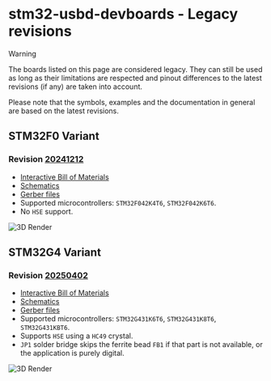 # stm32-usbd-devboards - Legacy revisions

> [!WARNING]
> The boards listed on this page are considered legacy. They can still be used as long as their limitations are respected and pinout differences to the latest revisions (if any) are taken into account.
>
> Please note that the symbols, examples and the documentation in general are based on the latest revisions.

## STM32F0 Variant

### Revision [20241212](https://github.com/rafaelmartins/stm32-usbd-devboards/tree/f0/20241212/pcb/stm32f0-usbd-devboard)

- [Interactive Bill of Materials](https://rafaelmartins.github.io/stm32-usbd-devboards/f0/20241212/stm32f0-usbd-devboard.html)
- [Schematics](https://rafaelmartins.github.io/stm32-usbd-devboards/f0/20241212/stm32f0-usbd-devboard.pdf)
- [Gerber files](https://github.com/rafaelmartins/stm32-usbd-devboards/raw/refs/tags/f0/20241212/pcb/stm32f0-usbd-devboard/gerber/stm32f0-usbd-devboard_rev20241212.zip)
- Supported microcontrollers: `STM32F042K4T6`, `STM32F042K6T6`.
- No `HSE` support.

![3D Render](https://rafaelmartins.github.io/stm32-usbd-devboards/f0/20241212/stm32f0-usbd-devboard_1080.png)


## STM32G4 Variant

### Revision [20250402](https://github.com/rafaelmartins/stm32-usbd-devboards/tree/g4/20250402/pcb/stm32g4-usbd-devboard)

- [Interactive Bill of Materials](https://rafaelmartins.github.io/stm32-usbd-devboards/g4/20250402/stm32g4-usbd-devboard.html)
- [Schematics](https://rafaelmartins.github.io/stm32-usbd-devboards/g4/20250402/stm32g4-usbd-devboard.pdf)
- [Gerber files](https://github.com/rafaelmartins/stm32-usbd-devboards/raw/refs/tags/g4/20250402/pcb/stm32g4-usbd-devboard/gerber/stm32g4-usbd-devboard_rev20250402.zip)
- Supported microcontrollers: `STM32G431K6T6`, `STM32G431K8T6`, `STM32G431KBT6`.
- Supports `HSE` using a `HC49` crystal.
- `JP1` solder bridge skips the ferrite bead `FB1` if that part is not available, or the application is purely digital.

![3D Render](https://rafaelmartins.github.io/stm32-usbd-devboards/g4/20250402/stm32g4-usbd-devboard_1080.png)
